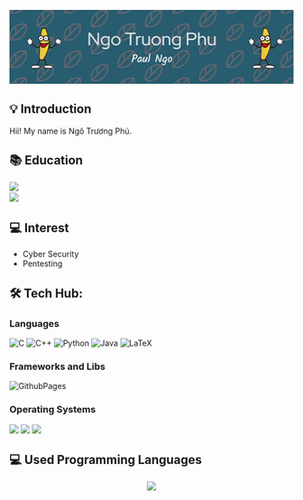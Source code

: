 
<p align="center">  
<img src="./header.gif"/>
</p>

## 💡 Introduction

Hii! My name is Ngô Trương Phú. 

## 📚 Education 
<a href="https://thptluongthevinh.hcm.edu.vn/homegd3">
  <img src="https://img.shields.io/badge/K16 (2020~2023) - LTV High school-EADBC6?style=for-the-badge"/>
</a>
<br>
<a href="https://cse.hcmut.edu.vn/en">
  <img src="https://img.shields.io/badge/Computer%20science%20and%20engineering%20(2023~2027)%20-%20HCMUT,VNUHCM-003366?style=for-the-badge"/>
</a>


## 💻 Interest

- Cyber Security
- Pentesting


## 🛠️ Tech Hub:

### Languages
![C](https://img.shields.io/badge/c-%2300599C.svg?style=for-the-badge&logo=c&logoColor=white) ![C++](https://img.shields.io/badge/c++-%2300599C.svg?style=for-the-badge&logo=c%2B%2B&logoColor=white) ![Python](https://img.shields.io/badge/python-3670A0?style=for-the-badge&logo=python&logoColor=ffdd54) ![Java](https://img.shields.io/badge/java-%23ED8B00.svg?style=for-the-badge&logo=openjdk&logoColor=white)  ![LaTeX](https://img.shields.io/badge/latex-%23008080.svg?style=for-the-badge&logo=latex&logoColor=white)

### Frameworks and Libs

![GithubPages](https://img.shields.io/badge/github%20pages-121013?style=for-the-badge&logo=github&logoColor=white)

### Operating Systems
<img src="https://img.shields.io/badge/windows-0078D6?style=for-the-badge&logo=windows&logoColor=white"> <img src="https://img.shields.io/badge/macos-000000?style=for-the-badge&logo=apple&logoColor=white"> <img src="https://img.shields.io/badge/Kali_Linux-557C94?style=for-the-badge&logo=kalilinux&logoColor=white">

## 💻 Used Programming Languages

<p align="center">
  <a href="https://github.com/Pauln0503">      
<img src="https://github-readme-stats.vercel.app/api/top-langs/?username=Pauln0503&theme=react&hide_border=false&include_all_commits=false&count_private=false&layout=compact"/>
</a> 
</p>


